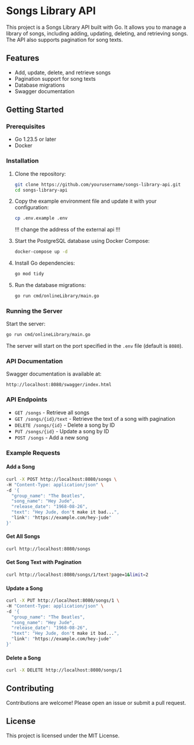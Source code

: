 # Songs Library API

This project is a Songs Library API built with Go. It allows you to manage a library of songs, including adding, updating, deleting, and retrieving songs. The API also supports pagination for song texts.

## Features

- Add, update, delete, and retrieve songs
- Pagination support for song texts
- Database migrations
- Swagger documentation

## Getting Started

### Prerequisites

- Go 1.23.5 or later
- Docker

### Installation

1. Clone the repository:

    ```sh
    git clone https://github.com/yourusername/songs-library-api.git
    cd songs-library-api
    ```

2. Copy the example environment file and update it with your configuration:

    ```sh
    cp .env.example .env
    ```
    !!! change the address of the external api !!!

3. Start the PostgreSQL database using Docker Compose:

    ```sh
    docker-compose up -d
    ```

4. Install Go dependencies:

    ```sh
    go mod tidy
    ```

5. Run the database migrations:

    ```sh
    go run cmd/onlineLibrary/main.go
    ```

### Running the Server

Start the server:

```sh
go run cmd/onlineLibrary/main.go
```

The server will start on the port specified in the `.env` file (default is `8080`).

### API Documentation

Swagger documentation is available at:

```
http://localhost:8080/swagger/index.html
```

### API Endpoints

- `GET /songs` - Retrieve all songs
- `GET /songs/{id}/text` - Retrieve the text of a song with pagination
- `DELETE /songs/{id}` - Delete a song by ID
- `PUT /songs/{id}` - Update a song by ID
- `POST /songs` - Add a new song

### Example Requests

#### Add a Song

```sh
curl -X POST http://localhost:8080/songs \
-H "Content-Type: application/json" \
-d '{
  "group_name": "The Beatles",
  "song_name": "Hey Jude",
  "release_date": "1968-08-26",
  "text": "Hey Jude, don't make it bad...",
  "link": "https://example.com/hey-jude"
}'
```

#### Get All Songs

```sh
curl http://localhost:8080/songs
```

#### Get Song Text with Pagination

```sh
curl http://localhost:8080/songs/1/text?page=1&limit=2
```

#### Update a Song

```sh
curl -X PUT http://localhost:8080/songs/1 \
-H "Content-Type: application/json" \
-d '{
  "group_name": "The Beatles",
  "song_name": "Hey Jude",
  "release_date": "1968-08-26",
  "text": "Hey Jude, don't make it bad...",
  "link": "https://example.com/hey-jude"
}'
```

#### Delete a Song

```sh
curl -X DELETE http://localhost:8080/songs/1
```

## Contributing

Contributions are welcome! Please open an issue or submit a pull request.

## License

This project is licensed under the MIT License.